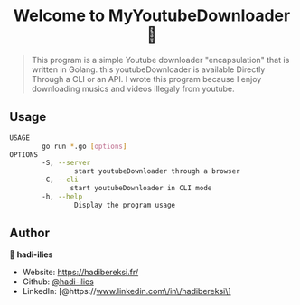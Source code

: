 <h1 align="center">Welcome to MyYoutubeDownloader 👋</h1>

> This program is a simple Youtube downloader "encapsulation" that is written in Golang. this youtubeDownloader is available Directly Through a CLI or an API. I wrote this program because I enjoy downloading musics and videos illegaly from youtube.

## Usage

```sh
USAGE
        go run *.go [options]
OPTIONS
        -S, --server
                start youtubeDownloader through a browser
        -C, --cli
               start youtubeDownloader in CLI mode
        -h, --help
                Display the program usage
```

## Author

👤 **hadi-ilies**

* Website: https://hadibereksi.fr/
* Github: [@hadi-ilies](https://github.com/hadi-ilies)
* LinkedIn: [@https:\/\/www.linkedin.com\/in\/hadibereksi\]
